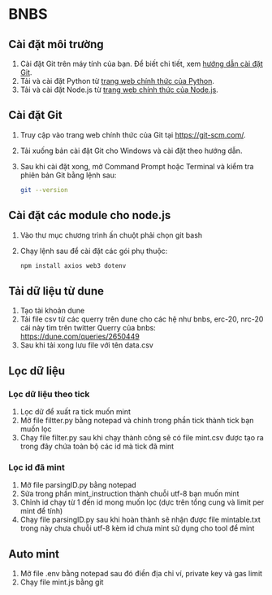 # BNBS

## Cài đặt môi trường

1. Cài đặt Git trên máy tính của bạn. Để biết chi tiết, xem [hướng dẫn cài đặt Git](#cài-đặt-git).
2. Tải và cài đặt Python từ [trang web chính thức của Python](https://www.python.org/downloads/).
3. Tải và cài đặt Node.js từ [trang web chính thức của Node.js](https://nodejs.org/).

## Cài đặt Git

1. Truy cập vào trang web chính thức của Git tại https://git-scm.com/.
2. Tải xuống bản cài đặt Git cho Windows và cài đặt theo hướng dẫn.
3. Sau khi cài đặt xong, mở Command Prompt hoặc Terminal và kiểm tra phiên bản Git bằng lệnh sau:

   ```bash
   git --version
   
## Cài đặt các module cho node.js
1. Vào thư mục chương trình ấn chuột phải chọn git bash

2. Chạy lệnh sau để cài đặt các gói phụ thuộc:

   ```bash
   npm install axios web3 dotenv
## Tải dữ liệu từ dune
1. Tạo tài khoản dune
2. Tải file csv từ các querry trên dune cho các hệ như bnbs, erc-20, nrc-20 cái này tìm trên twitter
   Querry của bnbs: https://dune.com/queries/2650449
3. Sau khi tải xong lưu file với tên data.csv
## Lọc dữ liệu
### Lọc dữ liệu theo tick
1. Lọc dữ để xuất ra tick muốn mint
2. Mở file filtter.py bằng notepad và chỉnh trong phần tick thành tick bạn muốn lọc
3. Chạy file filter.py sau khi chạy thành công sẽ có file mint.csv được tạo ra trong đây chứa toàn bộ các id mà tick đã mint
### Lọc id đã mint
1. Mở file parsingID.py bằng notepad
2. Sửa trong phần mint_instruction thành chuỗi utf-8 bạn muốn mint
3. Chỉnh id chạy từ 1 đến id mong muốn lọc (dực trên tổng cung và limit per mint để tính)
4. Chạy file parsingID.py sau khi hoàn thành sẽ nhận được file mintable.txt trong này chưa chuỗi utf-8 kèm id chưa mint sử dụng cho tool để mint
## Auto mint
1. Mở file .env bằng notepad sau đó điền địa chỉ ví, private key và gas limit
2. Chạy file mint.js bằng git

